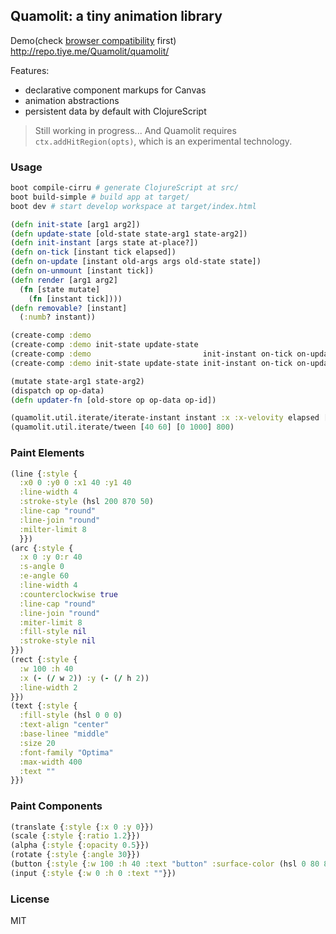 
Quamolit: a tiny animation library
----

Demo(check [browser compatibility][Browser_compatibility] first) http://repo.tiye.me/Quamolit/quamolit/

[Browser_compatibility]: https://developer.mozilla.org/en-US/docs/Web/API/CanvasRenderingContext2D/addHitRegion#Browser_compatibility

Features:

* declarative component markups for Canvas
* animation abstractions
* persistent data by default with ClojureScript

> Still working in progress... And Quamolit requires `ctx.addHitRegion(opts)`, which is an experimental technology.

### Usage

```bash
boot compile-cirru # generate ClojureScript at src/
boot build-simple # build app at target/
boot dev # start develop workspace at target/index.html
```

```clj
(defn init-state [arg1 arg2])
(defn update-state [old-state state-arg1 state-arg2])
(defn init-instant [args state at-place?])
(defn on-tick [instant tick elapsed])
(defn on-update [instant old-args args old-state state])
(defn on-unmount [instant tick])
(defn render [arg1 arg2]
  (fn [state mutate]
    (fn [instant tick])))
(defn removable? [instant]
  (:numb? instant))

(create-comp :demo                                                                            render)
(create-comp :demo init-state update-state                                                    render)
(create-comp :demo                         init-instant on-tick on-update on-mount removable? render)
(create-comp :demo init-state update-state init-instant on-tick on-update on-mount removable? render)

(mutate state-arg1 state-arg2)
(dispatch op op-data)
(defn updater-fn [old-store op op-data op-id])

(quamolit.util.iterate/iterate-instant instant :x :x-velovity elapsed [lower-bound upper-bound])
(quamolit.util.iterate/tween [40 60] [0 1000] 800)
```

### Paint Elements

```clj
(line {:style {
  :x0 0 :y0 0 :x1 40 :y1 40
  :line-width 4
  :stroke-style (hsl 200 870 50)
  :line-cap "round"
  :line-join "round"
  :milter-limit 8
  }})
(arc {:style {
  :x 0 :y 0:r 40
  :s-angle 0
  :e-angle 60
  :line-width 4
  :counterclockwise true
  :line-cap "round"
  :line-join "round"
  :miter-limit 8
  :fill-style nil
  :stroke-style nil
}})
(rect {:style {
  :w 100 :h 40
  :x (- (/ w 2)) :y (- (/ h 2))
  :line-width 2
}})
(text {:style {
  :fill-style (hsl 0 0 0)
  :text-align "center"
  :base-linee "middle"
  :size 20
  :font-family "Optima"
  :max-width 400
  :text ""
}})
```

### Paint Components

```clj
(translate {:style {:x 0 :y 0}})
(scale {:style {:ratio 1.2}})
(alpha {:style {:opacity 0.5}})
(rotate {:style {:angle 30}})
(button {:style {:w 100 :h 40 :text "button" :surface-color (hsl 0 80 80) :text-color (hsl 0 0 10)}})
(input {:style {:w 0 :h 0 :text ""}})
```

### License

MIT
